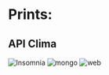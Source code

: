 # Prints:
## API Clima

![Insomnia](https://github.com/giovanna252gabriela/trabalho_apw/assets/125416536/0e21a808-2334-4ed5-b38f-ac73362e23e1)
![mongo](https://github.com/giovanna252gabriela/trabalho_apw/assets/125416536/5ca9ff39-8d47-42de-94f6-83eeca894c84)
![web](https://github.com/giovanna252gabriela/trabalho_apw/assets/125416536/b3f6ba63-dd22-4120-b365-2bc1cecd3cfe)
